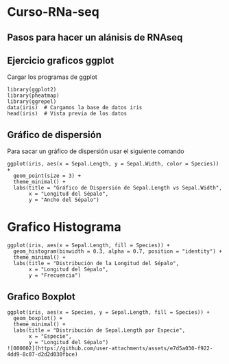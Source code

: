 # Curso-RNa-seq


## Pasos para hacer un alánisis de RNAseq

## Ejercicio graficos ggplot

Cargar los programas de ggplot

```{r programas, include=FALSE}
library(ggplot2)
library(pheatmap)
library(ggrepel)
data(iris)  # Cargamos la base de datos iris
head(iris)  # Vista previa de los datos
```

## Gráfico de dispersión 

Para sacar un gráfico de dispersión usar el siguiente comando

```{r, dispersion}
ggplot(iris, aes(x = Sepal.Length, y = Sepal.Width, color = Species)) +
  geom_point(size = 3) +
  theme_minimal() +
  labs(title = "Gráfico de Dispersión de Sepal.Length vs Sepal.Width",
       x = "Longitud del Sépalo",
       y = "Ancho del Sépalo")
```

# Grafico Histograma 
```{r, histograma}
ggplot(iris, aes(x = Sepal.Length, fill = Species)) +
  geom_histogram(binwidth = 0.3, alpha = 0.7, position = "identity") +
  theme_minimal() +
  labs(title = "Distribución de la Longitud del Sépalo",
       x = "Longitud del Sépalo",
       y = "Frecuencia")
```

## Grafico Boxplot
```{r, boxplot}
ggplot(iris, aes(x = Species, y = Sepal.Length, fill = Species)) +
  geom_boxplot() +
  theme_minimal() +
  labs(title = "Distribución de Sepal.Length por Especie",
       x = "Especie",
       y = "Longitud del Sépalo")
![000002](https://github.com/user-attachments/assets/e7d5a030-f922-4dd9-8c07-d2d2d030fbce)
